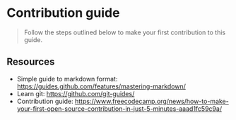 # Contribution guide

> Follow the steps outlined below to make your first contribution to this guide.

## Resources

* Simple guide to markdown format: https://guides.github.com/features/mastering-markdown/
* Learn git: https://github.com/git-guides/
* Contribution guide: https://www.freecodecamp.org/news/how-to-make-your-first-open-source-contribution-in-just-5-minutes-aaad1fc59c9a/
